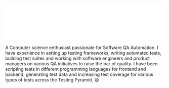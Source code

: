 ![](assets/main.svg)

A Computer science enthusiast passionate for Software QA Automation. I have experience in setting up testing frameworks, writing automated tests, building test suites and working with software engineers and product managers on various QA initiatives to raise the bar of quality. I have been scripting tests in different programming languages for frontend and backend, generating test data and increasing test coverage for various types of tests across the Testing Pyramid. 😄
